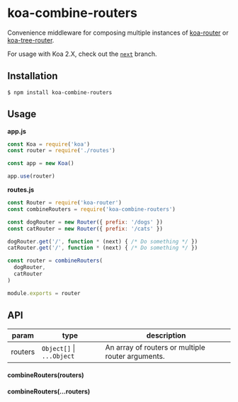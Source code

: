 # koa-combine-routers
Convenience middleware for composing multiple instances of [koa-router](https://github.com/alexmingoia/koa-router) or [koa-tree-router](https://github.com/steambap/koa-tree-router).

For usage with Koa 2.X, check out the [`next`](https://github.com/saadq/koa-combine-routers/tree/next) branch.

## Installation

```
$ npm install koa-combine-routers
```

## Usage

**app.js**

```javascript
const Koa = require('koa')
const router = require('./routes')

const app = new Koa()

app.use(router)
```

**routes.js**

```javascript
const Router = require('koa-router')
const combineRouters = require('koa-combine-routers')

const dogRouter = new Router({ prefix: '/dogs' })
const catRouter = new Router({ prefix: '/cats' })

dogRouter.get('/', function * (next) { /* Do something */ })
catRouter.get('/', function * (next) { /* Do something */ })

const router = combineRouters(
  dogRouter,
  catRouter
)

module.exports = router
```

## API

| param |          type           |                   description                   |
|-------|-------------------------|-------------------------------------------------|
|routers|`Object[]` \| `...Object`|An array of routers or multiple router arguments.|

#### combineRouters(routers)
#### combineRouters(...routers)
